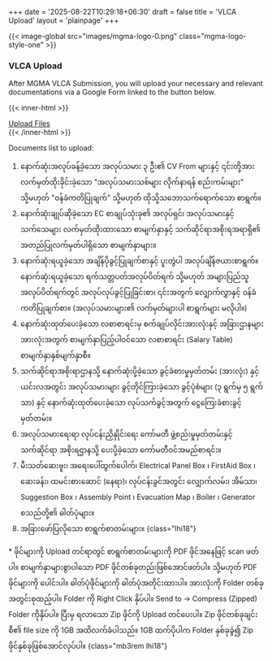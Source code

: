+++
date = '2025-08-22T10:29:18+06:30'
draft = false
title = 'VLCA Upload'
layout = 'plainpage'
+++

{{< image-global src="images/mgma-logo-0.png" class="mgma-logo-style-one" >}}

### VLCA Upload

After MGMA VLCA Submission, you will upload your necessary and relevant documentations via a Google Form linked to the button below.

{{< inner-html >}}
<div><a href="https://docs.google.com/forms/d/e/1FAIpQLSf5cQANss3rmYs2UnC8a9Zxdi87JeUMhKukYGbHLs1x2aeNMA/viewform?usp=header" class="button-style-one mb1rem">Upload Files</a></div>
{{< /inner-html >}}

Documents list to upload:

1. နောက်ဆုံးအလုပ်ခန့်ခဲ့သော အလုပ်သမား ၃ ဦး၏ CV From များနှင့် ၎င်းတို့အား လက်မှတ်ထိုးခိုင်းခဲ့သော "အလုပ်သမားသစ်များ လိုက်နာရန် စည်းကမ်းများ" သို့မဟုတ် "ဝန်ခံကတိပြုချက်" သို့မဟုတ် ထိုသို့သဘောသက်ရောက်သော စာရွက်။
2. နောက်ဆုံးချုပ်ဆိုခဲ့သော EC စာချုပ်သုံးခု၏ အလုပ်ရှင်၊ အလုပ်သမားနှင့် သက်သေများ လက်မှတ်ထိုးထားသော စာမျက်နှာနှင့် သက်ဆိုင်ရာအစိုးရအရာရှိ၏ အတည်ပြုလက်မှတ်ပါရှိသော စာမျက်နှာများ။
3. နောက်ဆုံးရယူခဲ့သော အချိန်ပိုခွင့်ပြုချက်စာနှင့် ပူးတွဲပါ အလုပ်ချိန်ဇယားစာရွက်။ နောက်ဆုံးရယူခဲ့သော ရက်သတ္တပတ်အလုပ်ပိတ်ရက် သို့မဟုတ် အများပြည်သူအလုပ်ပိတ်ရက်တွင် အလုပ်လုပ်ခွင့်ပြုခြင်းစာ၊ ၎င်းအတွက် လျှောက်လွှာနှင့် ဝန်ခံကတိပြုချက်စာ။ (အလုပ်သမားများ၏ လက်မှတ်များပါ စာရွက်များ မလိုပါ။)
4. နောက်ဆုံးထုတ်ပေးခဲ့သော လစာစာရင်းမှ စက်ချုပ်လိုင်းအားလုံးနှင့် အခြားဌာနများအားလုံးအတွက် စာမျက်နှာပြည့်ပါဝင်သော လစာစာရင်း (Salary Table) စာမျက်နှာနှစ်မျက်နှာစီ။
5. သက်ဆိုင်ရာအစိုးရာဌာနသို့ နောက်ဆုံးပို့ခဲ့သော ခွင့်ခံစားမှုမှတ်တမ်း (အားလုံး) နှင့် ယင်းလအတွင်း အလုပ်သမားများ ခွင့်တိုင်ကြားခဲ့သော ခွင့်ပုံစံများ (၃ ရွက်မှ ၅ ရွက်သာ) နှင့် နောက်ဆုံးထုတ်ပေးခဲ့သော လုပ်သက်ခွင့်အတွက် ငွေကြေးခံစားခွင့်မှတ်တမ်း။
6. အလုပ်သမားရေးရာ လုပ်ငန်းညှိနှိုင်းရေး ကော်မတီ ဖွဲ့စည်းမှုမှတ်တမ်းနှင့် သက်ဆိုင်ရာ အစိုးရဌာနသို့ ပေးပို့ခဲ့သော ကော်မတီဝင်အမည်စာရင်း။
7. မီးသတ်ဆေးဗူး၊ အရေးပေါ်ထွက်ပေါက်၊ Electrical Panel Box ၊ FirstAid Box ၊ ဆေးခန်း၊ ထမင်းစားဆောင် (နေရာ)၊ လုပ်ငန်းခွင်အတွင်း လျှောက်လမ်း၊ အိမ်သာ၊ Suggestion Box ၊ Assembly Point ၊ Evacuation Map ၊ Boiler ၊ Generator စသည်တို့၏ ဓါတ်ပုံများ။
8. အခြားဖော်ပြလိုသော စာရွက်စာတမ်းများ။
{class="lhi18"}

&ast; ဖိုင်များကို Upload တင်ရာတွင် စာရွက်စာတမ်းများကို PDF ဖိုင်အနေဖြင့် scan ဖတ်ပါ။ စာမျက်နှာများစွာပါသော PDF ဖိုင်တစ်ခုတည်းဖြစ်အောင်ဖတ်ပါ။ သို့မဟုတ် PDF ဖိုင်များကို ပေါင်းပါ။ ဓါတ်ပုံဖိုင်များကို ဓါတ်ပုံအတိုင်းထားပါ။ အားလုံးကို Folder တစ်ခုအတွင်းစုထည့်ပါ။ Folder ကို Right Click နှိပ်ပါ။ Send to &rarr; Compress (Zipped) Folder ကိုနှိပ်ပါ။ ပြီးမှ ရလာသော Zip ဖိုင်ကို Upload တင်ပေးပါ။ Zip ဖိုင်တစ်ခုချင်းစီ၏ file size ကို 1GB အထိလက်ခံပါသည်။ 1GB ထက်ပိုပါက Folder နှစ်ခုခွဲ၍ Zip ဖိုင်နှစ်ခုဖြစ်အောင်လုပ်ပါ။
{class="mb3rem lhi18"}